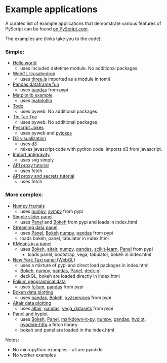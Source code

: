 # Example applications

A curated list of example applications that demonstrate various features of
PyScript can be found [on PyScript.com](https://pyscript.com/@examples).

The examples are (links take you to the code):

### Simple:

* [Hello world](https://pyscript.com/@examples/hello-world/latest)
    * uses included datetime module. No additional packages.
* [WebGL Icosahedron](https://pyscript.com/@examples/webgl-icosahedron/latest)
    * uses [three.js](https://threejs.org/) imported as a module in toml)
* [Pandas dataframe fun](https://pyscript.com/@examples/pandas/latest)
    * uses [pandas](https://pandas.pydata.org/) from pypi
* [Matplotlib example](https://pyscript.com/@examples/matplotlib/latest)
    * uses [matplotlib](https://matplotlib.org/)
* [Todo](https://pyscript.com/@examples/todo-app/latest)
    * uses pyweb. No additional packages.
* [Tic Tac Toe](https://pyscript.com/@examples/tic-tac-toe/latest)
    * uses pyweb. No additional packages.
* [Pyscript Jokes](https://pyscript.com/@examples/pyscript-jokes/latest)
    * uses pyweb and [pyjokes](https://pyjok.es/)
* [D3 visualization](https://pyscript.com/@examples/d3-visualization/latest)
    * uses [d3](https://d3js.org/)
    * mixes javascript code with python code. imports d3 from javascript.
* [Import antigravity](https://pyscript.com/@examples/antigravity/latest)
    * uses svg simply
* [API proxy tutorial](https://pyscript.com/@examples/api-proxy-tutorial/latest)
    * uses fetch
* [API proxy and secrets tutorial](https://pyscript.com/@examples/api-proxy-and-secrets-tutorial/latest)
    * uses fetch

### More complex:

* [Numpy fractals](https://pyscript.com/@examples/fractals-with-numpy-and-canvas/latest)
    * uses [numpy](https://numpy.org/), [sympy](https://www.sympy.org/en/index.html) from pypi
* [Simple slider panel](https://pyscript.com/@examples/simple-panel/latest)
    * uses [Panel](https://panel.holoviz.org/) and [Bokeh](https://bokeh.org/) from pypi and loads in index.html
* [Streaming data panel](https://pyscript.com/@examples/streaming-in-panel/latest)
    * uses  [Panel](https://panel.holoviz.org/), [Bokeh](https://bokeh.org/)  [numpy](https://numpy.org/), [pandas](https://pandas.pydata.org/) from pypi
    * loads bokeh, panel, tabulator in index.html
* [KMeans in a panel](https://pyscript.com/@examples/kmeans-in-panel/latest)
  * uses [Bokeh](https://bokeh.org/), [altair](https://altair-viz.github.io/), [numpy](https://numpy.org/), [pandas](https://pandas.pydata.org/), [scikit-learn](https://scikit-learn.org/stable/), [Panel](https://panel.holoviz.org/) from pypi
    * loads panel, bootstrap, vega, tabulator, bokeh in index.html
* [New York Taxi panel (WebGL)](https://pyscript.com/@examples/nyc-taxi-panel-deckgl/latest)
    * uses a mixture of pypi and direct load packages in index.html
    * [Bokeh](https://bokeh.org/), [numpy](https://numpy.org/), [pandas](https://pandas.pydata.org/), [Panel](https://panel.holoviz.org/), [deck-gl](https://deck.gl/)
    * deckGL, bokeh are loaded directly in index.html
* [Folium geographical data](https://pyscript.com/@examples/folium/latest)
    * uses [folium](https://python-visualization.github.io/folium/latest/), [pandas](https://pandas.pydata.org/)  from pypi
* [Bokeh data plotting](https://pyscript.com/@examples/bokeh/latest)
    * uses [pandas](https://pandas.pydata.org/), [Bokeh](https://bokeh.org/), [xyzservices](https://github.com/geopandas/xyzservices) from pypi
* [Altair data plotting](https://pyscript.com/@examples/altair/latest)
    * uses [altair](https://altair-viz.github.io/), [pandas](https://pandas.pydata.org/), [vega_datasets](https://github.com/altair-viz/vega_datasets) from pypi
* [Panel and hyplot](https://pyscript.com/@examples/panel-and-hvplot/latest)
    * uses [Bokeh](https://bokeh.org/), [Panel](https://panel.holoviz.org/), [markdown-it-py](https://github.com/executablebooks/markdown-it-py), [numpy](https://numpy.org/), [pandas](https://pandas.pydata.org/), [hvplot](https://hvplot.holoviz.org/), [pyodide-http](https://pyodide.org/en/stable/usage/api/python-api/http.html) a fetch library.
    * bokeh and panel are loaded in the index.html

Notes:
 - No micropython examples - all are pyodide
 - No worker examples
